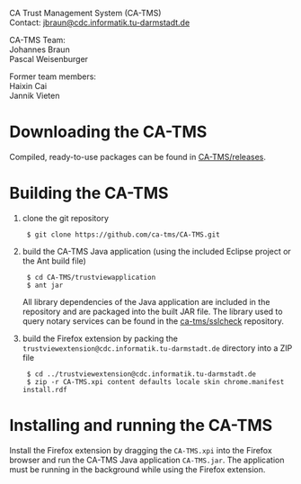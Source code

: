 CA Trust Management System (CA-TMS)  
Contact: jbraun@cdc.informatik.tu-darmstadt.de

CA-TMS Team:  
Johannes Braun  
Pascal Weisenburger

Former team members:  
Haixin Cai  
Jannik Vieten


Downloading the CA-TMS
======================

Compiled, ready-to-use packages can be found in
[CA-TMS/releases](https://github.com/ca-tms/CA-TMS/releases).


Building the CA-TMS
===================

1. clone the git repository

        $ git clone https://github.com/ca-tms/CA-TMS.git

2. build the CA-TMS Java application (using the included Eclipse project or the
   Ant build file)
 
        $ cd CA-TMS/trustviewapplication
        $ ant jar

    All library dependencies of the Java application are included in the
    repository and are packaged into the built JAR file. The library used to
    query notary services can be found in the
    [ca-tms/sslcheck](https://github.com/ca-tms/sslcheck) repository.

3. build the Firefox extension by packing the
   `trustviewextension@cdc.informatik.tu-darmstadt.de` directory into a ZIP file

        $ cd ../trustviewextension@cdc.informatik.tu-darmstadt.de
        $ zip -r CA-TMS.xpi content defaults locale skin chrome.manifest install.rdf


Installing and running the CA-TMS
=================================

Install the Firefox extension by dragging the `CA-TMS.xpi` into the Firefox
browser and run the CA-TMS Java application `CA-TMS.jar`. The application must
be running in the background while using the Firefox extension.
